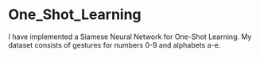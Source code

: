 # One_Shot_Learning

I have implemented a Siamese Neural Network for One-Shot Learning.
My dataset consists of gestures for numbers 0-9 and alphabets a-e.
